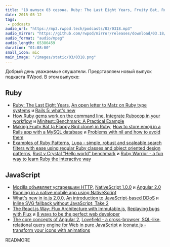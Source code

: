 ```yaml
---
title: "18 выпуск 03 сезона. Ruby: The Last Eight Years, Fruity Bat, Rust v Crystal, NativeScript 1.0.0, JavaScript-based DDoS и прочее"
date: 2015-05-12
tags:
 - podcasts
audio_url: "https://mp3.rwpod.tech/podcasts/03/0318.mp3"
audio_mirror: "https://github.com/rwpod/mirror/releases/download/03.18/0318.mp3"
audio_format: "audio/mpeg"
audio_length: 65386459
duration: "01:08:00"
small_icon: mic
main_image: "/images/static/03/0318.png"
---
```


Добрый день уважаемые слушатели. Представляем новый выпуск подкаста RWpod. В этом выпуске:

## Ruby

 - [Ruby: The Last Eight Years](http://www.informit.com/articles/article.aspx?p=2350703), [An open letter to Matz on Ruby type systems](http://tonyarcieri.com/an-open-letter-to-matz-on-ruby-type-systems) и [Rails 5: what's new](https://medium.com/evil-martians/the-rails-5-post-9c76dbac8fc)
 - [How Ruby gems work on the command line](https://tomdebruijn.com/posts/gems-on-the-command-line/), [Integrate Rubocop in your workflow](https://intercityup.com/blog/integrate-rubocop-in-your-workflow.html) и [Minitest::Benchmark: A Practical Example](http://chriskottom.com/blog/2015/05/minitest-benchmark-a-practical-example/)
 - [Making Fruity Bat (a Flappy Bird clone) in Ruby](http://www.tomdalling.com/blog/ruby/fruity-bat-flappy-bird-clone-in-ruby/), [How to store emoji in a Rails app with a MySQL database](https://blog.arkency.com/2015/05/how-to-store-emoji-in-a-rails-app-with-a-mysql-database/) и [Problems with nil and how to avoid them](http://blog.ragnarson.com/2015/05/06/problems-with-nil.html)
 - [Examples of Ruby Patterns](https://github.com/TheBlasfem/ruby-patterns), [Lupa - simple, robust and scaleable search filters with ease using regular Ruby classes and object oriented design patterns](https://github.com/edelpero/lupa), [Rust v Crystal "Hello world" benchmark](https://gist.github.com/Synatra/33929cc8c0800dc9739c) и [Ruby Warrior - a fun way to learn Ruby the interactive way](https://www.bloc.io/ruby-warrior/#/)

## JavaScript

 - [Mozilla объявляет устаревшим HTTP](https://blog.mozilla.org/security/files/2015/05/HTTPS-FAQ.pdf), [NativeScript 1.0.0](https://www.nativescript.org/blog/nativescript-1.0.0-is-now-available) и [Angular 2.0 Running in a native mobile app using NativeScript](https://www.nativescript.org/blog/details/angular-2.0-running-in-a-native-mobile-app-using-nativescript)
 - [What's new in io.js 2.0.0](https://www.codeschool.com/blog/2015/05/08/whats-new-in-io-js-2-0-0/), [An introduction to JavaScript-based DDoS](https://blog.cloudflare.com/an-introduction-to-javascript-based-ddos/) и [Inline SVG fallback without JavaScript; Take 2](http://codepen.io/Tigt/blog/inline-svg-fallback-without-javascript-take-2)
 - [The React.js Way: Flux Architecture with Immutable.js](http://blog.risingstack.com/the-react-js-way-flux-architecture-with-immutable-js/), [Replaying bugs with Flux](https://medium.com/@nextminds/replaying-bugs-with-flux-52f6bd8c8307) и [8 ways to be the perfect web developer](http://www.developerdrive.com/2015/04/8-ways-to-be-the-perfect-web-developer/)
 - [The core concepts of Angular 2](http://victorsavkin.com/post/118372404541/the-core-concepts-of-angular-2), [Lovefield - a cross-browser, SQL-like, relational query engine for Web in pure JavaScript](https://github.com/google/lovefield) и [Iconate.js - transform your icons with animations](http://bitshadow.github.io/iconate/)

READMORE

